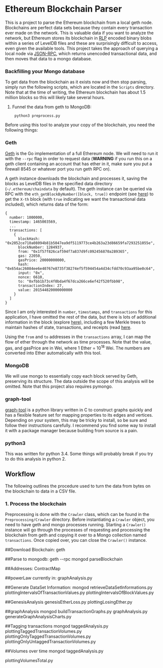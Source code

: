 # Ethereum Blockchain Parser

This is a project to parse the Ethereum blockchain from a local geth node. Blockchains are perfect data sets because they contain every transaction ever made on the network. This is valuable data if you want to analyze the network, but Ethereum stores its blockchain in [RLP](https://github.com/ethereum/wiki/wiki/RLP) encoded binary blobs within a series of LevelDB files and these are surprisingly difficult to access, even given the available tools. This project takes the approach of querying a local node via [JSON-RPC](https://github.com/ethereum/wiki/wiki/JSON-RPC), which returns unencoded transactional data, and then moves that data to a mongo database.

### Backfilling your Mongo database

To get data from the blockchain as it exists now and then stop parsing, simply run the following scripts, which are located in the `Scripts` directory. Note that at the time of writing, the Ethereum blockchain has about 1.5 million blocks so this will likely take several hours.

1. Funnel the data from geth to MongoDB:


        python3 preprocess.py


Before using this tool to analyze your copy of the blockchain, you need the following things:

### Geth
[Geth](https://github.com/ethereum/go-ethereum/wiki/Geth) is the Go implementation of a full Ethereum node. We will need to run it with the `--rpc` flag in order to request data (**WARNING** if you run this on a geth client containing an account that has ether in it, make sure you put a firewall 8545 or whatever port you run geth RPC on).

A geth instance downloads the blockchain and processes it, saving the blocks as LevelDB files in the specified data directory (`~/.ethereum/chaindata` by default). The geth instance can be queried via RPC with the `eth_getBlockByNumber([block, true])` endpoint (see [here](https://github.com/ethereum/wiki/wiki/JSON-RPC#eth_getblockbynumber)) to get the `X-th` block (with `true` indicating we want the transactional data included), which returns data of the form:

    {
      number: 1000000,
      timestamp: 1465003569,
      ...
      transactions: [
        {
          blockHash: "0x2052ce710a08094b81b5047ea9df5119773ce4b263a23d86659fa7293251055e",
          blockNumber: 1284937,
          from: "0x1f57f826caf594f7a837d9fc092456870a289365",
          gas: 22050,
          gasPrice: 20000000000,
          hash: "0x654ac26084ee6e40767e8735f38274ef5f594454a4d34cfdd70c93aa95be0c64",
          input: "0x",
          nonce: 6610,
          to: "0xfbb1b73c4f0bda4f67dca266ce6ef42f520fbb98",
          transactionIndex: 27,
          value: 201544820000000000
        }
      ]
    }

Since I am only interested in `number`, `timestamps`, and `transactions` for this application, I have omitted the rest of the data, but there is lots of additional information in the block (explore [here](https://etherchain.org/blocks)), including a few Merkle trees to maintain hashes of state, transactions, and receipts (read [here](https://blog.ethereum.org/2015/11/15/merkling-in-ethereum/).

Using the `from` and `to` addresses in the `transactions` array, I can map the flow of ether through the network as time processes. Note that the value, gas, and gasPrice are in Wei, where 1 Ether = 10<sup>18</sup> Wei. The numbers are converted into Ether automatically with this tool.

### MongoDB

We will use mongo to essentially copy each block served by Geth, preserving its structure. The data outside the scope of this analysis will be omitted. Note that this project also requires pymongo.

### graph-tool

[graph-tool](https://graph-tool.skewed.de/) is a python library written in C to construct graphs quickly and has a flexible feature set for mapping properties to its edges and vertices. Depending on your system, this may be tricky to install, so be sure and follow their instructions carefully. I recommend you find some way to install it with a package manager because building from source is a pain.

### python3

This was written for python 3.4. Some things will probably break if you try to do this analysis in python 2.


## Workflow

The following outlines the procedure used to turn the data from bytes on the blockchain to data in a CSV file.

### 1. Process the blockchain

Preprocessing is done with the `Crawler` class, which can be found in the `Preprocessing/Crawler` directory. Before instantiating a `Crawler` object, you need to have geth and mongo processes running. Starting a `Crawler()` instance will go through the processes of requesting and processing the blockchain from geth and copying it over to a Mongo collection named `transactions`. Once copied over, you can close the `Crawler()` instance.




##Download Blockchain:
geth

##Parse to mongodb:
geth --rpc
mongod
parseBlockchain

##Addresses:
ContractMap

##powerLaw
currently in: graphAnalysis.py

##Generate DataSet Information:
mongod
retrieveDataSetInformations.py
plottingIntervalsOfTransactionValues.py
plottingIntervalsOfBlockValues.py

##GenesisAnalysis
genesisEtherLoss.py
plottingLosingEther.py

##graphAnalysis
mongod
buildTransactionGraphs.py
graphAnalysis.py
generateGraphAnalysisCharts.py


##Tagging transactions
mongod
taggedAnalysis.py
plottingTaggedTransactionVolumes.py
plottingOnlyTaggedTransactionVolumes.py
plottingOnlyUntaggedTransactionVolumes.py


##Volumes over time 
mongod
taggedAnalysis.py

plottingVolumesTotal.py